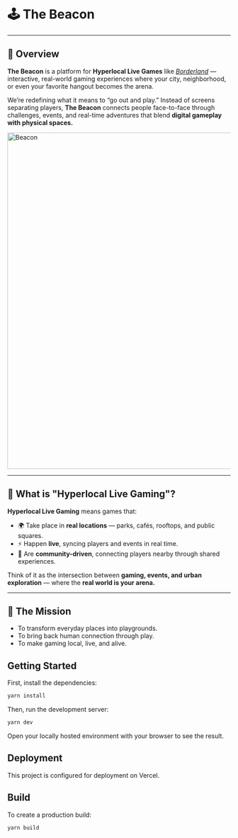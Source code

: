 # 🕹️ The Beacon

---

## 🌟 Overview  

**The Beacon** is a platform for **Hyperlocal Live Games** like _[Borderland](https://github.com/ianherdegen/Beacon-Borderland)_ — interactive, real-world gaming experiences where your city, neighborhood, or even your favorite hangout becomes the arena.  

We’re redefining what it means to “go out and play.” Instead of screens separating players, **The Beacon** connects people face-to-face through challenges, events, and real-time adventures that blend **digital gameplay with physical spaces.**

<img width="1201" height="759" alt="Beacon" src="https://github.com/user-attachments/assets/bcf27ff3-4c4c-46d2-b9f2-0569c4d80102" />

---

## 🎯 What is "Hyperlocal Live Gaming"?  

**Hyperlocal Live Gaming** means games that:  

- 🌍 Take place in **real locations** — parks, cafés, rooftops, and public squares.  
- ⚡ Happen **live**, syncing players and events in real time.  
- 👥 Are **community-driven**, connecting players nearby through shared experiences.  

Think of it as the intersection between **gaming, events, and urban exploration** — where the **real world is your arena.**

---

## 🚀 The Mission  

- To transform everyday places into playgrounds.  
- To bring back human connection through play.  
- To make gaming local, live, and alive.  

## Getting Started

First, install the dependencies:

```bash
yarn install
```

Then, run the development server:

```bash
yarn dev
```

Open your locally hosted environment with your browser to see the result.

## Deployment

This project is configured for deployment on Vercel.

## Build

To create a production build:

```bash
yarn build
```
